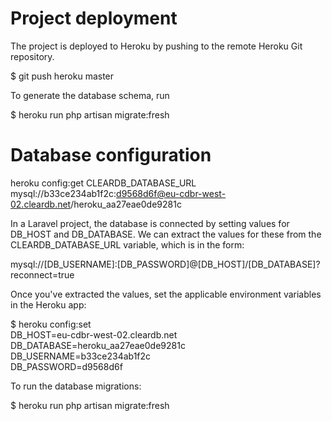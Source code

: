 # Project deployment

The project is deployed to Heroku by pushing to the remote Heroku Git repository.

$ git push heroku master

To generate the database schema, run

$ heroku run php artisan migrate:fresh


# Database configuration

heroku config:get CLEARDB_DATABASE_URL
mysql://b33ce234ab1f2c:d9568d6f@eu-cdbr-west-02.cleardb.net/heroku_aa27eae0de9281c

In a Laravel project, the database is connected by setting values for DB_HOST and DB_DATABASE. We can extract the values for these from the CLEARDB_DATABASE_URL variable, which is in the form:

mysql://[DB_USERNAME]:[DB_PASSWORD]@[DB_HOST]/[DB_DATABASE]?reconnect=true

Once you've extracted the values, set the applicable environment variables in the Heroku app:

$ heroku config:set \
DB_HOST=eu-cdbr-west-02.cleardb.net \
DB_DATABASE=heroku_aa27eae0de9281c \
DB_USERNAME=b33ce234ab1f2c \
DB_PASSWORD=d9568d6f


To run the database migrations:

$ heroku run php artisan migrate:fresh

